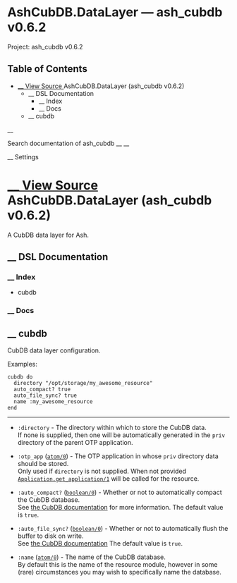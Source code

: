 # AshCubDB.DataLayer — ash_cubdb v0.6.2

Project: ash_cubdb v0.6.2

## Table of Contents

- [ __ View Source ](external_link) AshCubDB.DataLayer (ash_cubdb v0.6.2)
  - __ DSL Documentation
    - __ Index
    - __ Docs
  - __ cubdb

__

Search documentation of ash_cubdb __ __

__ Settings

#  [ __ View Source ](external_link) AshCubDB.DataLayer (ash_cubdb v0.6.2)

A CubDB data layer for Ash.

##  __ DSL Documentation

###  __ Index

  * cubdb



###  __ Docs

##  __ cubdb

CubDB data layer configuration.

Examples:
    
    
    cubdb do
      directory "/opt/storage/my_awesome_resource"
      auto_compact? true
      auto_file_sync? true
      name :my_awesome_resource
    end
    

* * *

  * `:directory` \- The directory within which to store the CubDB data.  
If none is supplied, then one will be automatically generated in the `priv` directory of the parent OTP application.

  * `:otp_app` ([`atom/0`](external_link)) - The OTP application in whose `priv` directory data should be stored.  
Only used if `directory` is not supplied. When not provided [`Application.get_application/1`](external_link) will be called for the resource.

  * `:auto_compact?` ([`boolean/0`](external_link)) - Whether or not to automatically compact the CubDB database.  
See [the CubDB documentation](external_link) for more information. The default value is `true`.

  * `:auto_file_sync?` ([`boolean/0`](external_link)) - Whether or not to automatically flush the buffer to disk on write.  
See [the CubDB documentation](external_link) The default value is `true`.

  * `:name` ([`atom/0`](external_link)) - The name of the CubDB database.  
By default this is the name of the resource module, however in some (rare) circumstances you may wish to specifically name the database.



